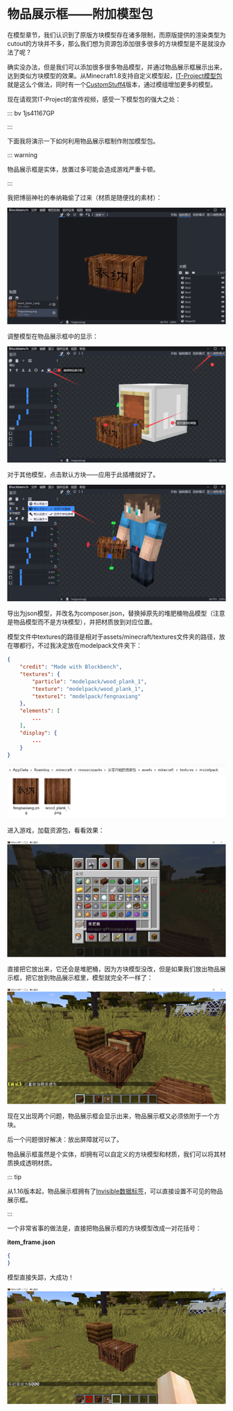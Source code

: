 # 物品展示框——附加模型包

在模型章节，我们认识到了原版方块模型存在诸多限制，而原版提供的渲染类型为cutout的方块并不多，那么我们想为资源包添加很多很多的方块模型是不是就没办法了呢？

确实没办法，但是我们可以添加很多很多物品模型，并通过物品展示框展示出来，达到类似方块模型的效果。从Minecraft1.8支持自定义模型起，[IT-Project模型包](https://www.mcbbs.net/thread-524880-1-1.html)就是这么个做法，同时有一个[CustomStuff4](https://www.curseforge.com/minecraft/mc-mods/custom-stuff-4)版本，通过模组增加更多的模型。

现在请观赏IT-Project的宣传视频，感受一下模型包的强大之处：

::: bv 1js41167GP

:::

下面我将演示一下如何利用物品展示框制作附加模型包。

::: warning

物品展示框是实体，放置过多可能会造成游戏严重卡顿。

:::

我把博丽神社的奉纳箱偷了过来（材质是随便找的素材）：

![image-20200711115558032](modelpack.assets/image-20200711115558032.png)

调整模型在物品展示框中的显示：

![image-20200711123530207](modelpack.assets/image-20200711123530207.png)

对于其他模型，点击默认方块——应用于此插槽就好了。

![image-20200711124536071](modelpack.assets/image-20200711124536071.png)

导出为json模型，并改名为composer.json，替换掉原先的堆肥桶物品模型（注意是物品模型而不是方块模型），并把材质放到对应位置。

模型文件中textures的路径是相对于assets/minecraft/textures文件夹的路径，放在哪都行，不过我决定放在modelpack文件夹下：

```json
{
	"credit": "Made with Blockbench",
	"textures": {
		"particle": "modelpack/wood_plank_1",
		"texture": "modelpack/wood_plank_1",
		"texture1": "modelpack/fengnaxiang"
	},
	"elements": [
		...
	],
	"display": {
		...
	}
}
```

![image-20200711125941227](modelpack.assets/image-20200711125941227.png)

进入游戏，加载资源包，看看效果：

![image-20200711130214220](modelpack.assets/image-20200711130214220.png)

直接把它放出来，它还会是堆肥桶，因为方块模型没改，但是如果我们放出物品展示框，把它放到物品展示框里，模型就完全不一样了：

![image-20200711130612635](modelpack.assets/image-20200711130612635.png)

现在又出现两个问题，物品展示框会显示出来，物品展示框又必须依附于一个方块。

后一个问题很好解决：放出屏障就可以了。

物品展示框虽然是个实体，却拥有可以自定义的方块模型和材质，我们可以将其材质换成透明材质。

::: tip

从1.16版本起，物品展示框拥有了[Invisible数据标签](https://minecraft-zh.gamepedia.com/Java版1.16#.E9.9D.9E.E7.94.9F.E7.89.A9.E5.AE.9E.E4.BD.93)，可以直接设置不可见的物品展示框。

:::

一个非常省事的做法是，直接把物品展示框的方块模型改成一对花括号：

**item_frame.json**

```json
{
}
```

模型直接失踪，大成功！

![image-20200711132702370](modelpack.assets/image-20200711132702370.png)
